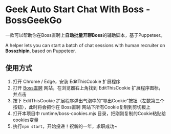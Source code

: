 # Geek Auto Start Chat With Boss - BossGeekGo

一款可以帮助你在Boss直聘上**自动批量开聊Boss**的辅助脚本，基于Puppeteer。

A helper lets you can start a batch of chat sessions with human recruiter on **Bosszhipin**, based on Puppeteer.

## 使用方式
1. 打开 Chrome / Edge，安装 EditThisCookie 扩展程序
2. 打开 [Boss直聘](https://www.zhipin.com) 网站，在浏览器右上角找到 EditThisCookie 扩展程序图标，并点击
3. 按下 EditThisCookie 扩展程序弹出气泡中的“导出Cookie”按钮（左数第三个按钮），此时将会把你在 Boss直聘 网站下所有Cookie复制到剪切板上
4. 打开本项目中 runtime/boss-cookies.mjs 目录，把刚刚复制的Cookie粘贴给cookies变量
5. 执行`npm start`，开始投递！祝新的一年，求职成功~
